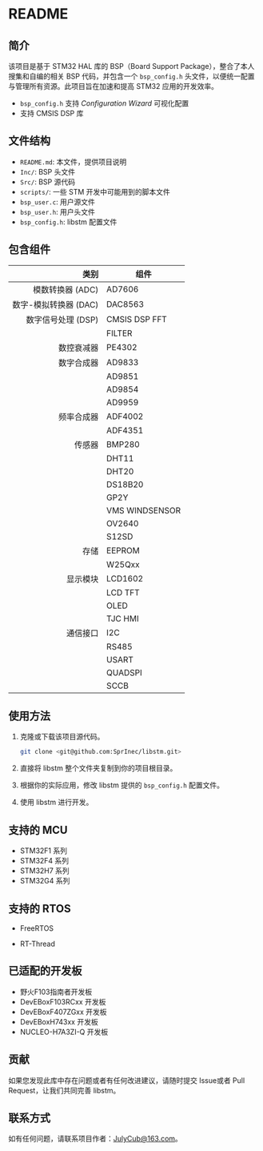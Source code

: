 # README

## 简介

该项目是基于 STM32 HAL 库的 BSP（Board Support Package），整合了本人搜集和自编的相关 BSP 代码，并包含一个 `bsp_config.h` 头文件，以便统一配置与管理所有资源。此项目旨在加速和提高 STM32 应用的开发效率。

- `bsp_config.h` 支持 *Configuration Wizard* 可视化配置
- 支持 CMSIS DSP 库

## 文件结构

- `README.md`: 本文件，提供项目说明
- `Inc/`: BSP 头文件
- `Src/`: BSP 源代码
- `scripts/`: 一些 STM 开发中可能用到的脚本文件
- `bsp_user.c`:  用户源文件
- `bsp_user.h`:  用户头文件
- `bsp_config.h`:  libstm 配置文件

## 包含组件

|                  类别 | 组件           |
| --------------------: | -------------- |
|      模数转换器 (ADC) | AD7606         |
| 数字-模拟转换器 (DAC) | DAC8563        |
|    数字信号处理 (DSP) | CMSIS DSP FFT  |
|                       | FILTER         |
|            数控衰减器 | PE4302         |
|            数字合成器 | AD9833         |
|                       | AD9851         |
|                       | AD9854         |
|                       | AD9959         |
|            频率合成器 | ADF4002        |
|                       | ADF4351        |
|                传感器 | BMP280         |
|                       | DHT11          |
|                       | DHT20          |
|                       | DS18B20        |
|                       | GP2Y           |
|                       | VMS WINDSENSOR |
|                       | OV2640         |
|                       | S12SD          |
|                  存储 | EEPROM         |
|                       | W25Qxx         |
|              显示模块 | LCD1602        |
|                       | LCD TFT        |
|                       | OLED           |
|                       | TJC HMI        |
|              通信接口 | I2C            |
|                       | RS485          |
|                       | USART          |
|                       | QUADSPI        |
|                       | SCCB           |

## 使用方法

1. 克隆或下载该项目源代码。

    ```bash
    git clone <git@github.com:SprInec/libstm.git>
    ```

2. 直接将 libstm 整个文件夹复制到你的项目根目录。

3. 根据你的实际应用，修改 libstm 提供的 `bsp_config.h` 配置文件。

4. 使用 libstm 进行开发。

## 支持的 MCU

-   STM32F1 系列
-   STM32F4 系列
-   STM32H7 系列
-   STM32G4 系列

## 支持的 RTOS

- FreeRTOS

- RT-Thread

## 已适配的开发板

-   野火F103指南者开发板
-   DevEBoxF103RCxx 开发板
-   DevEBoxF407ZGxx 开发板
-   DevEBoxH743xx 开发板
-   NUCLEO-H7A3ZI-Q 开发板

## 贡献

如果您发现此库中存在问题或者有任何改进建议，请随时提交 Issue或者 Pull Request，让我们共同完善 libstm。

## 联系方式

如有任何问题，请联系项目作者：JulyCub@163.com。
